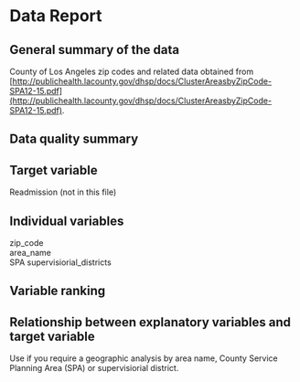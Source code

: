 # Data Report

## General summary of the data
County of Los Angeles zip codes and related data obtained from [http://publichealth.lacounty.gov/dhsp/docs/ClusterAreasbyZipCode-SPA12-15.pdf](http://publichealth.lacounty.gov/dhsp/docs/ClusterAreasbyZipCode-SPA12-15.pdf).

## Data quality summary

## Target variable
Readmission (not in this file)

## Individual variables
zip_code	
area_name	
SPA	
supervisiorial_districts

## Variable ranking

## Relationship between explanatory variables and target variable
Use if you require a geographic analysis by area name, County Service Planning Area (SPA) or supervisiorial district.  

